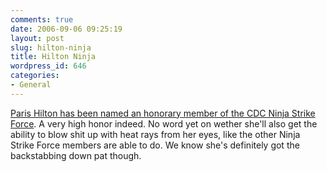 ```yaml
---
comments: true
date: 2006-09-06 09:25:19
layout: post
slug: hilton-ninja
title: Hilton Ninja
wordpress_id: 646
categories:
- General
---
```


[Paris Hilton has been named an honorary member of the CDC Ninja Strike Force](http://www.ninjastrikeforce.com/?p=100).  A very high honor indeed. No word yet on wether she'll also get the ability to blow shit up with heat rays from her eyes, like the other Ninja Strike Force members are able to do. We know she's definitely got the backstabbing down pat though.

